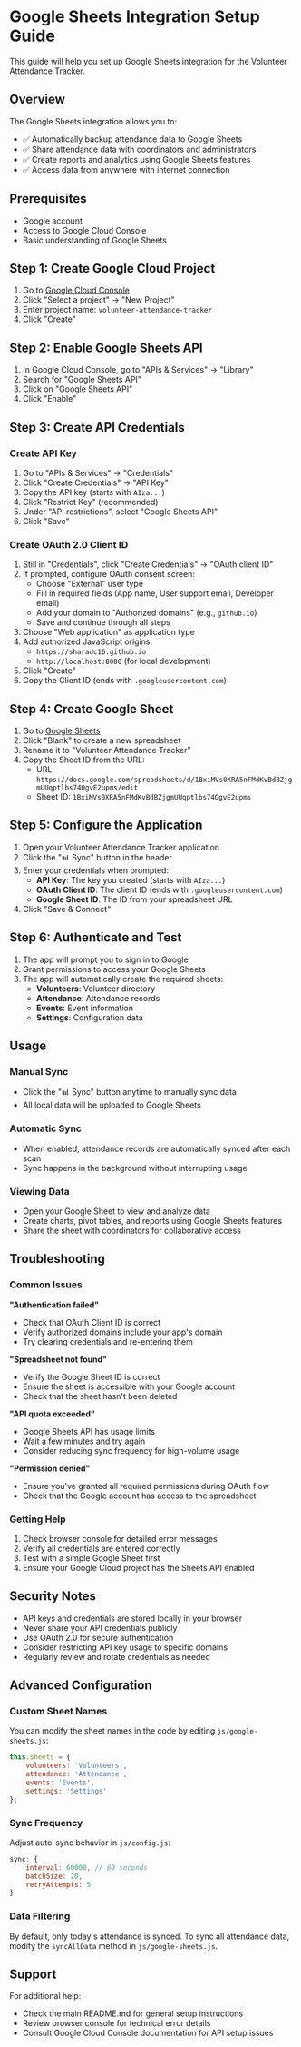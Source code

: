 # Google Sheets Integration Setup Guide

This guide will help you set up Google Sheets integration for the Volunteer Attendance Tracker.

## Overview

The Google Sheets integration allows you to:
- ✅ Automatically backup attendance data to Google Sheets
- ✅ Share attendance data with coordinators and administrators
- ✅ Create reports and analytics using Google Sheets features
- ✅ Access data from anywhere with internet connection

## Prerequisites

- Google account
- Access to Google Cloud Console
- Basic understanding of Google Sheets

## Step 1: Create Google Cloud Project

1. Go to [Google Cloud Console](https://console.cloud.google.com)
2. Click "Select a project" → "New Project"
3. Enter project name: `volunteer-attendance-tracker`
4. Click "Create"

## Step 2: Enable Google Sheets API

1. In Google Cloud Console, go to "APIs & Services" → "Library"
2. Search for "Google Sheets API"
3. Click on "Google Sheets API"
4. Click "Enable"

## Step 3: Create API Credentials

### Create API Key
1. Go to "APIs & Services" → "Credentials"
2. Click "Create Credentials" → "API Key"
3. Copy the API key (starts with `AIza...`)
4. Click "Restrict Key" (recommended)
5. Under "API restrictions", select "Google Sheets API"
6. Click "Save"

### Create OAuth 2.0 Client ID
1. Still in "Credentials", click "Create Credentials" → "OAuth client ID"
2. If prompted, configure OAuth consent screen:
   - Choose "External" user type
   - Fill in required fields (App name, User support email, Developer email)
   - Add your domain to "Authorized domains" (e.g., `github.io`)
   - Save and continue through all steps
3. Choose "Web application" as application type
4. Add authorized JavaScript origins:
   - `https://sharadc16.github.io`
   - `http://localhost:8080` (for local development)
5. Click "Create"
6. Copy the Client ID (ends with `.googleusercontent.com`)

## Step 4: Create Google Sheet

1. Go to [Google Sheets](https://sheets.google.com)
2. Click "Blank" to create a new spreadsheet
3. Rename it to "Volunteer Attendance Tracker"
4. Copy the Sheet ID from the URL:
   - URL: `https://docs.google.com/spreadsheets/d/1BxiMVs0XRA5nFMdKvBdBZjgmUUqptlbs74OgvE2upms/edit`
   - Sheet ID: `1BxiMVs0XRA5nFMdKvBdBZjgmUUqptlbs74OgvE2upms`

## Step 5: Configure the Application

1. Open your Volunteer Attendance Tracker application
2. Click the "📊 Sync" button in the header
3. Enter your credentials when prompted:
   - **API Key**: The key you created (starts with `AIza...`)
   - **OAuth Client ID**: The client ID (ends with `.googleusercontent.com`)
   - **Google Sheet ID**: The ID from your spreadsheet URL
4. Click "Save & Connect"

## Step 6: Authenticate and Test

1. The app will prompt you to sign in to Google
2. Grant permissions to access your Google Sheets
3. The app will automatically create the required sheets:
   - **Volunteers**: Volunteer directory
   - **Attendance**: Attendance records
   - **Events**: Event information
   - **Settings**: Configuration data

## Usage

### Manual Sync
- Click the "📊 Sync" button anytime to manually sync data
- All local data will be uploaded to Google Sheets

### Automatic Sync
- When enabled, attendance records are automatically synced after each scan
- Sync happens in the background without interrupting usage

### Viewing Data
- Open your Google Sheet to view and analyze data
- Create charts, pivot tables, and reports using Google Sheets features
- Share the sheet with coordinators for collaborative access

## Troubleshooting

### Common Issues

**"Authentication failed"**
- Check that OAuth Client ID is correct
- Verify authorized domains include your app's domain
- Try clearing credentials and re-entering them

**"Spreadsheet not found"**
- Verify the Google Sheet ID is correct
- Ensure the sheet is accessible with your Google account
- Check that the sheet hasn't been deleted

**"API quota exceeded"**
- Google Sheets API has usage limits
- Wait a few minutes and try again
- Consider reducing sync frequency for high-volume usage

**"Permission denied"**
- Ensure you've granted all required permissions during OAuth flow
- Check that the Google account has access to the spreadsheet

### Getting Help

1. Check browser console for detailed error messages
2. Verify all credentials are entered correctly
3. Test with a simple Google Sheet first
4. Ensure your Google Cloud project has the Sheets API enabled

## Security Notes

- API keys and credentials are stored locally in your browser
- Never share your API credentials publicly
- Use OAuth 2.0 for secure authentication
- Consider restricting API key usage to specific domains
- Regularly review and rotate credentials as needed

## Advanced Configuration

### Custom Sheet Names
You can modify the sheet names in the code by editing `js/google-sheets.js`:

```javascript
this.sheets = {
    volunteers: 'Volunteers',
    attendance: 'Attendance', 
    events: 'Events',
    settings: 'Settings'
};
```

### Sync Frequency
Adjust auto-sync behavior in `js/config.js`:

```javascript
sync: {
    interval: 60000, // 60 seconds
    batchSize: 20,
    retryAttempts: 5
}
```

### Data Filtering
By default, only today's attendance is synced. To sync all attendance data, modify the `syncAllData` method in `js/google-sheets.js`.

## Support

For additional help:
- Check the main README.md for general setup instructions
- Review browser console for technical error details
- Consult Google Cloud Console documentation for API setup issues